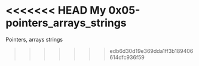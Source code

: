 <<<<<<< HEAD
My 0x05-pointers_arrays_strings
=======
Pointers, arrays strings
>>>>>>> edb6d30d19e369dda1ff3b189406614dfc936f59
